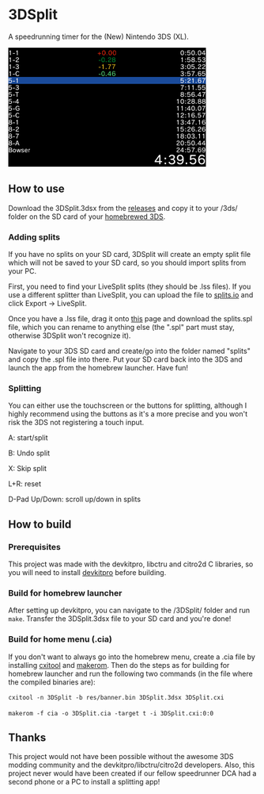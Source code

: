 # 3DSplit
A speedrunning timer for the (New) Nintendo 3DS (XL).

![Screenshot of the tool.](preview.bmp)

## How to use
Download the 3DSplit.3dsx from the [releases](https://github.com/LetsPlentendo-CH/3DSplit/releases) and copy it to your /3ds/ folder on the SD card of your [homebrewed 3DS](https://3ds.guide).

### Adding splits
If you have no splits on your SD card, 3DSplit will create an empty split file which will not be saved to your SD card, so you should import splits from your PC.

First, you need to find your LiveSplit splits (they should be .lss files). If you use a different splitter than LiveSplit, you can upload the file to [splits.io](https://splits.io/) and click Export -> LiveSplit.

Once you have a .lss file, drag it onto [this](https://letsplentendo-ch.github.io/3DSplit/converter/) page and download the splits.spl file, which you can rename to anything else (the ".spl" part must stay, otherwise 3DSplit won't recognize it).

Navigate to your 3DS SD card and create/go into the folder named "splits" and copy the .spl file into there.
Put your SD card back into the 3DS and launch the app from the homebrew launcher.
Have fun!

### Splitting
You can either use the touchscreen or the buttons for splitting, although I highly recommend using the buttons as it's a more precise and you won't risk the 3DS not registering a touch input.

A: start/split

B: Undo split

X: Skip split

L+R: reset

D-Pad Up/Down: scroll up/down in splits

## How to build
### Prerequisites
This project was made with the devkitpro, libctru and citro2d C libraries, so you will need to install [devkitpro](https://www.3dbrew.org/wiki/Setting_up_Development_Environment#Setup) before building.
### Build for homebrew launcher
After setting up devkitpro, you can navigate to the /3DSplit/ folder and run `make`. Transfer the 3DSplit.3dsx file to your SD card and you're done!
### Build for home menu (.cia)
If you don't want to always go into the homebrew menu, create a .cia file by installing [cxitool](https://github.com/devkitPro/3dstools/tree/cxi-stuff) and [makerom](https://github.com/profi200/Project_CTR).
Then do the steps as for building for homebrew launcher and run the following two commands (in the file where the compiled binaries are):

```
cxitool -n 3DSplit -b res/banner.bin 3DSplit.3dsx 3DSplit.cxi

makerom -f cia -o 3DSplit.cia -target t -i 3DSplit.cxi:0:0
```


## Thanks
This project would not have been possible without the awesome 3DS modding community and the devkitpro/libctru/citro2d developers.
Also, this project never would have been created if our fellow speedrunner DCA had a second phone or a PC to install a splitting app!
